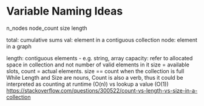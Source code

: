 # Variable Naming Ideas

n_nodes
node_count
size
length

total: cumulative sums
val: element in a contiguous collection
node: element in a graph

length: contiguous elements - e.g. string, array
capacity: refer to allocated space in collection and not number of valid elements in it
size = available slots, count = actual elements. size == count when the collection is full
While Length and Size are nouns, Count is also a verb, thus it could be interpreted as counting at runtime (O(n)) vs lookup a value (O(1))
https://stackoverflow.com/questions/300522/count-vs-length-vs-size-in-a-collection
